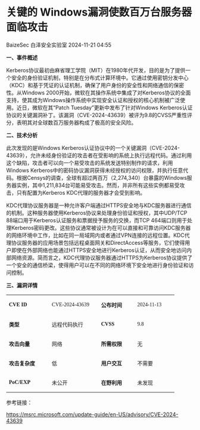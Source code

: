 #  关键的 Windows漏洞使数百万台服务器面临攻击   
BaizeSec  白泽安全实验室   2024-11-21 04:55  
  
**一、事件概述**  
  
Kerberos协议最初由麻省理工学院（MIT）在1980年代开发，目的是为了提供一个安全的身份验证机制，特别是在分布式计算环境中。它通过使用密钥分发中心（KDC）和基于凭证的认证机制，确保了用户身份的安全性和网络通信的保密性。从Windows 2000开始，微软在其操作系统中集成了对Kerberos协议的全面支持，使其成为Windows操作系统中实现安全认证和授权的核心机制被广泛使用。近日，微软在其“Patch Tuesday”更新中发布了针对Windows Kerberos认证协议的关键漏洞补丁。该漏洞（CVE-2024-43639）被评为9.8的CVSS严重性评分，表明其对全球数百万服务器构成了极高的安全风险。  
  
**二、技术分析**  
  
此次发现的是Windows Kerberos认证协议中的一个关键漏洞（CVE-2024-43639），允许未经身份验证的攻击者在受影响的系统上执行远程代码。通过利用这个缺陷，攻击者可以向一个易受攻击的系统发送特别制作的请求，利用Windows Kerberos中的密码协议漏洞获得未经授权的访问权限，并执行任意代码。根据Censys的调查，全球有超过两百万（2,274,340）台暴露的Windows服务器实例，其中1,211,834台可能易受攻击。然而，并非所有这些实例都易受攻击，只有配置为Kerberos KDC代理的服务器才会受到影响。  
  
KDC代理协议服务器是一种允许客户端通过HTTPS安全地与KDC服务器进行通信的机制。这种服务器使用Kerberos协议来处理身份验证和授权，其中UDP/TCP 88端口用于Kerberos认证服务和票据授予服务的交换，而TCP 464端口则用于处理Kerberos密码更改。这些协议通常被设计为在可以直接和可靠访问KDC服务器的网络环境中工作，比如在同一局域网内或者通过VPN连接的远程位置。KDC代理协议服务器的应用场景包括远程桌面网关和DirectAccess等服务，它们使得用户即使在外部网络也能通过HTTPS安全地进行Kerberos认证，从而安全地访问内部网络资源。简而言之，KDC代理协议服务器通过HTTPS为Kerberos协议提供了一个安全的通信桥梁，使得用户可以在不同的网络环境下安全地进行身份验证和访问控制。  
  
**三、漏洞详情**  
<table><tbody><tr style="height:17.0000pt;"><td width="81" valign="center" style="padding: 0pt 5.4pt;border-width: 1pt;border-color: windowtext;word-break: break-all;"><p><strong><span style="font-family: 宋体;font-size: 10.5pt;"><span style="font-family:Calibri;">C</span></span></strong><strong><span style="font-family: Calibri;font-size: 10.5pt;">VE ID</span></strong><strong><span style="font-family: Calibri;font-size: 10.5pt;"><o:p></o:p></span></strong></p></td><td width="98" valign="center" style="padding: 0pt 5.4pt;border-width: 1pt;border-color: windowtext;word-break: break-all;"><p><span style="font-family:Calibri;mso-fareast-font-family:宋体;mso-bidi-font-family:&#39;Times New Roman&#39;;font-size:10.5000pt;mso-font-kerning:1.0000pt;">CVE-202</span><span style="font-family:宋体;mso-ascii-font-family:Calibri;mso-hansi-font-family:Calibri;mso-bidi-font-family:&#39;Times New Roman&#39;;font-size:10.5000pt;mso-font-kerning:1.0000pt;"><span style="font-family:Calibri;">4</span></span><span style="font-family:Calibri;mso-fareast-font-family:宋体;mso-bidi-font-family:&#39;Times New Roman&#39;;font-size:10.5000pt;mso-font-kerning:1.0000pt;">-</span><span style="font-family:宋体;mso-ascii-font-family:Calibri;mso-hansi-font-family:Calibri;mso-bidi-font-family:&#39;Times New Roman&#39;;font-size:10.5000pt;mso-font-kerning:1.0000pt;"><span style="font-family:Calibri;">43639</span></span><span style="font-family:Calibri;mso-fareast-font-family:宋体;mso-bidi-font-family:&#39;Times New Roman&#39;;font-size:10.5000pt;mso-font-kerning:1.0000pt;"><o:p></o:p></span></p></td><td width="83" valign="center" style="padding: 0pt 5.4pt;border-width: 1pt;border-color: windowtext;word-break: break-all;"><p><strong><span style="font-family: 宋体;font-size: 10.5pt;">公布时间</span></strong><strong><span style="font-family: Calibri;font-size: 10.5pt;"><o:p></o:p></span></strong></p></td><td width="72" valign="center" style="padding: 0pt 5.4pt;border-width: 1pt;border-color: windowtext;word-break: break-all;"><p><span style="font-family:Calibri;mso-fareast-font-family:宋体;mso-bidi-font-family:&#39;Times New Roman&#39;;font-size:10.5000pt;mso-font-kerning:1.0000pt;">2024-</span><span style="font-family:宋体;mso-ascii-font-family:Calibri;mso-hansi-font-family:Calibri;mso-bidi-font-family:&#39;Times New Roman&#39;;font-size:10.5000pt;mso-font-kerning:1.0000pt;"><span style="font-family:Calibri;">11</span></span><span style="font-family:Calibri;mso-fareast-font-family:宋体;mso-bidi-font-family:&#39;Times New Roman&#39;;font-size:10.5000pt;mso-font-kerning:1.0000pt;">-</span><span style="font-family:宋体;mso-ascii-font-family:Calibri;mso-hansi-font-family:Calibri;mso-bidi-font-family:&#39;Times New Roman&#39;;font-size:10.5000pt;mso-font-kerning:1.0000pt;"><span style="font-family:Calibri;">13</span></span><span style="font-family:Calibri;mso-fareast-font-family:宋体;mso-bidi-font-family:&#39;Times New Roman&#39;;font-size:10.5000pt;mso-font-kerning:1.0000pt;"><o:p></o:p></span></p></td></tr><tr style="height:17.0000pt;"><td width="101" valign="center" style="padding: 0pt 5.4pt;border-left-width: 1pt;border-left-color: windowtext;border-right-width: 1pt;border-right-color: windowtext;border-top: none;border-bottom-width: 1pt;border-bottom-color: windowtext;"><p><strong><span style="font-family:宋体;mso-ascii-font-family:Calibri;mso-hansi-font-family:Calibri;mso-bidi-font-family:&#39;Times New Roman&#39;;mso-ansi-font-weight:bold;font-size:10.5000pt;mso-font-kerning:1.0000pt;">类型</span></strong><strong><span style="font-family:Calibri;mso-fareast-font-family:宋体;mso-bidi-font-family:&#39;Times New Roman&#39;;mso-ansi-font-weight:bold;font-size:10.5000pt;mso-font-kerning:1.0000pt;"><o:p></o:p></span></strong></p></td><td width="118" valign="center" style="padding: 0pt 5.4pt;border-left-width: 1pt;border-left-color: windowtext;border-right-width: 1pt;border-right-color: windowtext;border-top: none;border-bottom-width: 1pt;border-bottom-color: windowtext;"><p><span style="font-family:宋体;mso-ascii-font-family:Calibri;mso-hansi-font-family:Calibri;mso-bidi-font-family:&#39;Times New Roman&#39;;font-size:10.5000pt;mso-font-kerning:1.0000pt;">远程代码执行</span><span style="font-family:Calibri;mso-fareast-font-family:宋体;mso-bidi-font-family:&#39;Times New Roman&#39;;font-size:10.5000pt;mso-font-kerning:1.0000pt;"><o:p></o:p></span></p></td><td width="83" valign="center" style="padding: 0pt 5.4pt;border-left-width: 1pt;border-left-color: windowtext;border-right-width: 1pt;border-right-color: windowtext;border-top: none;border-bottom-width: 1pt;border-bottom-color: windowtext;"><p><strong><span style="font-family: 宋体;font-size: 10.5pt;"><span style="font-family:Calibri;">CVSS</span></span></strong><strong><span style="font-family: Calibri;font-size: 10.5pt;"><o:p></o:p></span></strong></p></td><td width="92" valign="center" style="padding: 0pt 5.4pt;border-left-width: 1pt;border-left-color: windowtext;border-right-width: 1pt;border-right-color: windowtext;border-top: none;border-bottom-width: 1pt;border-bottom-color: windowtext;"><p><span style="font-family:宋体;mso-ascii-font-family:Calibri;mso-hansi-font-family:Calibri;mso-bidi-font-family:&#39;Times New Roman&#39;;font-size:10.5000pt;mso-font-kerning:1.0000pt;"><span style="font-family:Calibri;">9.8</span></span><span style="font-family:Calibri;mso-fareast-font-family:宋体;mso-bidi-font-family:&#39;Times New Roman&#39;;font-size:10.5000pt;mso-font-kerning:1.0000pt;"><o:p></o:p></span></p></td></tr><tr style="height:17.0000pt;"><td width="101" valign="center" style="padding: 0pt 5.4pt;border-left-width: 1pt;border-left-color: windowtext;border-right-width: 1pt;border-right-color: windowtext;border-top: none;border-bottom-width: 1pt;border-bottom-color: windowtext;"><p><strong><span style="font-family:宋体;mso-ascii-font-family:Calibri;mso-hansi-font-family:Calibri;mso-bidi-font-family:&#39;Times New Roman&#39;;mso-ansi-font-weight:bold;font-size:10.5000pt;mso-font-kerning:1.0000pt;">攻击向量</span></strong><strong><span style="font-family:Calibri;mso-fareast-font-family:宋体;mso-bidi-font-family:&#39;Times New Roman&#39;;mso-ansi-font-weight:bold;font-size:10.5000pt;mso-font-kerning:1.0000pt;"><o:p></o:p></span></strong></p></td><td width="118" valign="center" style="padding: 0pt 5.4pt;border-left-width: 1pt;border-left-color: windowtext;border-right-width: 1pt;border-right-color: windowtext;border-top: none;border-bottom-width: 1pt;border-bottom-color: windowtext;"><p><span style="font-family:宋体;mso-ascii-font-family:Calibri;mso-hansi-font-family:Calibri;mso-bidi-font-family:&#39;Times New Roman&#39;;font-size:10.5000pt;mso-font-kerning:1.0000pt;">网络</span><span style="font-family:Calibri;mso-fareast-font-family:宋体;mso-bidi-font-family:&#39;Times New Roman&#39;;font-size:10.5000pt;mso-font-kerning:1.0000pt;"><o:p></o:p></span></p></td><td width="83" valign="center" style="padding: 0pt 5.4pt;border-left-width: 1pt;border-left-color: windowtext;border-right-width: 1pt;border-right-color: windowtext;border-top: none;border-bottom-width: 1pt;border-bottom-color: windowtext;"><p><strong><span style="font-family: 宋体;font-size: 10.5pt;">所需权限</span></strong><strong><span style="font-family: Calibri;font-size: 10.5pt;"><o:p></o:p></span></strong></p></td><td width="92" valign="center" style="padding: 0pt 5.4pt;border-left-width: 1pt;border-left-color: windowtext;border-right-width: 1pt;border-right-color: windowtext;border-top: none;border-bottom-width: 1pt;border-bottom-color: windowtext;"><p><span style="font-family:宋体;mso-ascii-font-family:Calibri;mso-hansi-font-family:Calibri;mso-bidi-font-family:&#39;Times New Roman&#39;;font-size:10.5000pt;mso-font-kerning:1.0000pt;">无</span><span style="font-family:Calibri;mso-fareast-font-family:宋体;mso-bidi-font-family:&#39;Times New Roman&#39;;font-size:10.5000pt;mso-font-kerning:1.0000pt;"><o:p></o:p></span></p></td></tr><tr style="height:17.0000pt;"><td width="101" valign="center" style="padding: 0pt 5.4pt;border-left-width: 1pt;border-left-color: windowtext;border-right-width: 1pt;border-right-color: windowtext;border-top: none;border-bottom-width: 1pt;border-bottom-color: windowtext;"><p><strong><span style="font-family:宋体;mso-ascii-font-family:Calibri;mso-hansi-font-family:Calibri;mso-bidi-font-family:&#39;Times New Roman&#39;;mso-ansi-font-weight:bold;font-size:10.5000pt;mso-font-kerning:1.0000pt;">攻击复杂度</span></strong><strong><span style="font-family:Calibri;mso-fareast-font-family:宋体;mso-bidi-font-family:&#39;Times New Roman&#39;;mso-ansi-font-weight:bold;font-size:10.5000pt;mso-font-kerning:1.0000pt;"><o:p></o:p></span></strong></p></td><td width="118" valign="center" style="padding: 0pt 5.4pt;border-left-width: 1pt;border-left-color: windowtext;border-right-width: 1pt;border-right-color: windowtext;border-top: none;border-bottom-width: 1pt;border-bottom-color: windowtext;"><p><span style="font-family:宋体;mso-ascii-font-family:Calibri;mso-hansi-font-family:Calibri;mso-bidi-font-family:&#39;Times New Roman&#39;;font-size:10.5000pt;mso-font-kerning:1.0000pt;">低</span><span style="font-family:Calibri;mso-fareast-font-family:宋体;mso-bidi-font-family:&#39;Times New Roman&#39;;font-size:10.5000pt;mso-font-kerning:1.0000pt;"><o:p></o:p></span></p></td><td width="83" valign="center" style="padding: 0pt 5.4pt;border-left-width: 1pt;border-left-color: windowtext;border-right-width: 1pt;border-right-color: windowtext;border-top: none;border-bottom-width: 1pt;border-bottom-color: windowtext;"><p><strong><span style="font-family: 宋体;font-size: 10.5pt;">用户交互</span></strong><strong><span style="font-family: Calibri;font-size: 10.5pt;"><o:p></o:p></span></strong></p></td><td width="92" valign="center" style="padding: 0pt 5.4pt;border-left-width: 1pt;border-left-color: windowtext;border-right-width: 1pt;border-right-color: windowtext;border-top: none;border-bottom-width: 1pt;border-bottom-color: windowtext;"><p><span style="font-family:宋体;mso-ascii-font-family:Calibri;mso-hansi-font-family:Calibri;mso-bidi-font-family:&#39;Times New Roman&#39;;font-size:10.5000pt;mso-font-kerning:1.0000pt;">不需要</span><span style="font-family:Calibri;mso-fareast-font-family:宋体;mso-bidi-font-family:&#39;Times New Roman&#39;;font-size:10.5000pt;mso-font-kerning:1.0000pt;"><o:p></o:p></span></p></td></tr><tr style="height:17.0000pt;"><td width="101" valign="center" style="padding: 0pt 5.4pt;border-left-width: 1pt;border-left-color: windowtext;border-right-width: 1pt;border-right-color: windowtext;border-top: none;border-bottom-width: 1pt;border-bottom-color: windowtext;"><p><strong><span style="font-family:宋体;mso-ascii-font-family:Calibri;mso-hansi-font-family:Calibri;mso-bidi-font-family:&#39;Times New Roman&#39;;mso-ansi-font-weight:bold;font-size:10.5000pt;mso-font-kerning:1.0000pt;"><span style="font-family:Calibri;">PoC</span></span></strong><strong><span style="font-family:Calibri;mso-fareast-font-family:宋体;mso-bidi-font-family:&#39;Times New Roman&#39;;mso-ansi-font-weight:bold;font-size:10.5000pt;mso-font-kerning:1.0000pt;">/EXP</span></strong><strong><span style="font-family:Calibri;mso-fareast-font-family:宋体;mso-bidi-font-family:&#39;Times New Roman&#39;;mso-ansi-font-weight:bold;font-size:10.5000pt;mso-font-kerning:1.0000pt;"><o:p></o:p></span></strong></p></td><td width="118" valign="center" style="padding: 0pt 5.4pt;border-left-width: 1pt;border-left-color: windowtext;border-right-width: 1pt;border-right-color: windowtext;border-top: none;border-bottom-width: 1pt;border-bottom-color: windowtext;"><p><span style="font-family:宋体;mso-ascii-font-family:Calibri;mso-hansi-font-family:Calibri;mso-bidi-font-family:&#39;Times New Roman&#39;;font-size:10.5000pt;mso-font-kerning:1.0000pt;">未公开</span><span style="font-family:Calibri;mso-fareast-font-family:宋体;mso-bidi-font-family:&#39;Times New Roman&#39;;font-size:10.5000pt;mso-font-kerning:1.0000pt;"><o:p></o:p></span></p></td><td width="83" valign="center" style="padding: 0pt 5.4pt;border-left-width: 1pt;border-left-color: windowtext;border-right-width: 1pt;border-right-color: windowtext;border-top: none;border-bottom-width: 1pt;border-bottom-color: windowtext;"><p><strong><span style="font-family: 宋体;font-size: 10.5pt;">在野利用</span></strong><strong><span style="font-family: Calibri;font-size: 10.5pt;"><o:p></o:p></span></strong></p></td><td width="92" valign="center" style="padding: 0pt 5.4pt;border-left-width: 1pt;border-left-color: windowtext;border-right-width: 1pt;border-right-color: windowtext;border-top: none;border-bottom-width: 1pt;border-bottom-color: windowtext;word-break: break-all;"><p><span style="font-family:宋体;mso-ascii-font-family:Calibri;mso-hansi-font-family:Calibri;mso-bidi-font-family:&#39;Times New Roman&#39;;font-size:10.5000pt;mso-font-kerning:1.0000pt;">未发现</span><span style="font-family:宋体;mso-ascii-font-family:Calibri;mso-hansi-font-family:Calibri;mso-bidi-font-family:&#39;Times New Roman&#39;;font-size:10.5000pt;mso-font-kerning:1.0000pt;"><o:p></o:p></span></p></td></tr></tbody></table>  
参考链接：  
  
https://msrc.microsoft.com/update-guide/en-US/advisory/CVE-2024-43639  
  
  
  
  
  
